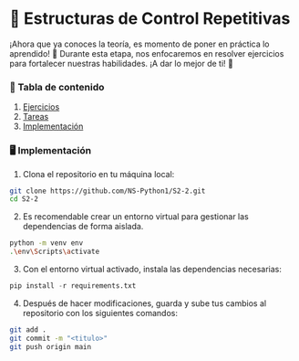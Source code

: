 # 🔄 Estructuras de Control Repetitivas
¡Ahora que ya conoces la teoría, es momento de poner en práctica lo aprendido! 🚀 Durante esta etapa, nos enfocaremos en resolver ejercicios para fortalecer nuestras habilidades. ¡A dar lo mejor de ti! 💪

### 📜 Tabla de contenido
1. [Ejercicios](https://github.com/NS-Python1/S2-2/wiki/%F0%9F%93%9D-Ejercicicios)
2. [Tareas](https://github.com/NS-Python1/S2-2/wiki/%F0%9F%93%8B-Tareas)
3. [Implementación](#%EF%B8%8F-implementación)

### 🖥️ Implementación
1. Clona el repositorio en tu máquina local:
```bash
git clone https://github.com/NS-Python1/S2-2.git
cd S2-2
```

2. Es recomendable crear un entorno virtual para gestionar las dependencias de forma aislada.
```bash
python -m venv env
.\env\Scripts\activate
```

3. Con el entorno virtual activado, instala las dependencias necesarias:
```python
pip install -r requirements.txt
```

4. Después de hacer modificaciones, guarda y sube tus cambios al repositorio con los siguientes comandos:
```bash
git add .
git commit -m "<titulo>"
git push origin main
```
